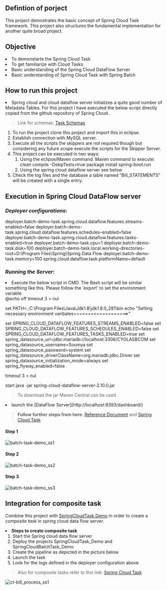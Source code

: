 ## Defintion of porject
This project demostrates the basic concept of Spring Cloud Task framework. This project also structures the fundamental implementation for another quite broad project.

## Objective
<li>To demonstarte the Spring Cloud Task </li>
<li>To get familiarize with Cloud Tasks </li>
<li>Basic understanding of the Spring Cloud DataFlow Server</li>
<li> Basic understanding of Spring Cloud Task with Spring Batch</li>

## **How to run this project**
<li>Spring cloud and cloud dataflow server initializes a quite good number of Metadata Tables. For this project I have executed the below script directly copied from the github repository of Spring Cloud .</li>

> Link for schemas: [Task Schemas](https://github.com/spring-cloud/spring-cloud-dataflow/tree/main/spring-cloud-dataflow-server-core/src/main/resources/schemas)

<ol>
<li> To run the project clone this project and import this in eclipse.
<li>Establish connection with MySQL server.
<li> Execute all the scripts the skippers are not required though but considering any future scope execute the scripts for the Skipper Server.
<li> This project can be executed in two ways:
<ol>
<li>Using the eclipse/Maven command.
Maven command to execute: clean compile -DskipTests=true package install spring-boot:run
<li>Using the spring cloud dataflow server see below
</ol>
<li> Check the log files and the database a table named "Bill_STATEMENTS" will be created with a single entry.
</ol>

## **Execution in Spring Cloud DataFlow server**
### _Deployer configurations_:
deployer.batch-demo-task.spring.cloud.dataflow.features.streams-enabled=false
deployer.batch-demo-task.spring.cloud.dataflow.features.schedules-enabled=false
deployer.batch-demo-task.spring.cloud.dataflow.features.tasks-enabled=true
deployer.batch-demo-task.cpu=1
deployer.batch-demo-task.disk=100
deployer.batch-demo-task.local.working-directories-root=D:\Program Files\Spring\Spring Data Flow
deployer.batch-demo-task.memory=100
spring.cloud.dataflow.task.platformName=default

### _Running the Server_:
<li>Execute the below script in CMD. The Bash script will be similar something like this. Please follow the 'export' to set the environment variable.</li>
 @echo off
timeout 3 > nul

set PATH=.;C:\Program Files\Java\Jdk1.8\jdk1.8.0_281\bin
echo "Setting necessary environment varibales===================>"

set SPRING_CLOUD_DATAFLOW_FEATURES_STREAMS_ENABLED=false
set SPRING_CLOUD_DATAFLOW_FEATURES_SCHEDULES_ENABLED=false
set SPRING_CLOUD_DATAFLOW_FEATURES_TASKS_ENABLED=true
set spring_datasource_url=jdbc:mariadb://localhost:3306/CYOLASBCOM
set spring_datasource_username=Soumya
set spring_datasource_password=system
set spring_datasource_driverClassName=org.mariadb.jdbc.Driver
set spring_datasource_initialization_mode=always
set spring_flyway_enabled=false

timeout 3 > nul

start java -jar spring-cloud-dataflow-server-2.10.0.jar

> To download the jar Maven Central can be used

<li> 
launch the [DataFlow Server](http://localhost:9393/dashboard/)</li>

>**Follow further steps from here**: [Reference Document](https://dataflow.spring.io/docs/batch-developer-guides/)
and [Spring Cloud Task](https://docs.spring.io/spring-cloud-task/docs/2.4.5/reference/html/)

#### Step 1
![batch-task-demo_ss1](https://user-images.githubusercontent.com/69466192/212487783-3d4fca15-2ee6-4e4a-8499-6e92b28c0ec0.JPG)

#### Step 2
![batch-task-demo_ss2](https://user-images.githubusercontent.com/69466192/212487789-1b6233f0-102b-41ac-8802-baa71369115d.JPG)

#### Step 3
![batch-task-demo_ss3](https://user-images.githubusercontent.com/69466192/212487792-8af4b52f-63b9-4c82-8f7f-d434a55f3897.JPG)

## **Integration for composite task**
Combine this project  with [SpringCloudTask Demo](https://github.com/KlystronOp-soumya/Java_Spring_SpringBoot.git) in order to create a _composite task_ in spring cloud data flow server.

<li> <b>Steps to create composite task</b>
<ol>
<li>Start the Spring cloud data flow server</li>
<li>Deploy the projects SpringCloudTask_Demo and SpringCloudBatchTask_Demo</li>
<li>Create the pipeline as depicted in the picture below</li>
<li>Launch the task</li>
<li>Look for the logs defined in the deployer configuration above
</ol>

> Also for composite tasks refer to this link:
[Spring Cloud Task](https://docs.spring.io/spring-cloud-task/docs/2.4.5/reference/html/)

![ct-bill_process_ss1](https://user-images.githubusercontent.com/69466192/212487802-37b77691-c0e8-4f6a-9810-f0616c0560bb.JPG)

